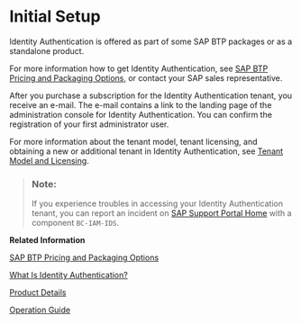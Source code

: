 <!-- loio31af7da133874e199a7df1d42905241b -->

# Initial Setup

Identity Authentication is offered as part of some SAP BTP packages or as a standalone product.

For more information how to get Identity Authentication, see [SAP BTP Pricing and Packaging Options](http://sap.com/products/cloud-platform/pricing.html), or contact your SAP sales representative.

After you purchase a subscription for the Identity Authentication tenant, you receive an e-mail. The e-mail contains a link to the landing page of the administration console for Identity Authentication. You can confirm the registration of your first administrator user.

For more information about the tenant model, tenant licensing, and obtaining a new or additional tenant in Identity Authentication, see [Tenant Model and Licensing](tenant-model-and-licensing-93160eb.md).

> ### Note:  
> If you experience troubles in accessing your Identity Authentication tenant, you can report an incident on [SAP Support Portal Home](https://support.sap.com/en/index.html) with a component `BC-IAM-IDS`.

**Related Information**  


[SAP BTP Pricing and Packaging Options](http://sap.com/products/cloud-platform/pricing.html)

[What Is Identity Authentication?](what-is-identity-authentication-2788271.md "Authentication and single sign-on for users in the cloud.")

[Product Details](product-details-4d404b1.md)

[Operation Guide](Operation-Guide/operation-guide-6a8e67c.md "This guide is for administrators. It explains how administrators can configure Identity Authentication so that users can have all enhanced features for each scenario.")

